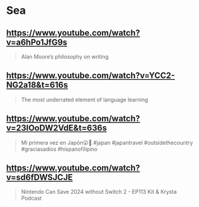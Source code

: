 # Sea

## https://www.youtube.com/watch?v=a6hPo1JfG9s

> Alan Moore’s philosophy on writing

## https://www.youtube.com/watch?v=YCC2-NG2a18&t=616s

> The most underrated element of language learning 

## https://www.youtube.com/watch?v=23IOoDW2VdE&t=636s 

> Mi primera vez en Japón😮🥶 #japan #japantravel #outsidethecountry #graciasadios #hispanofilipino

## https://www.youtube.com/watch?v=sd6fDWSJCJE 

> Nintendo Can Save 2024 without Switch 2 - EP113 Kit & Krysta Podcast

